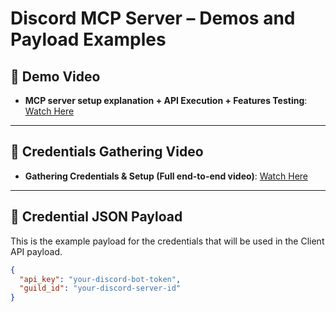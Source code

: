 # Discord MCP Server – Demos and Payload Examples

## 🎥 Demo Video
- **MCP server setup explanation + API Execution + Features Testing**: [Watch Here](https://your-demo-video-link.com)

---

## 🎥 Credentials Gathering Video
- **Gathering Credentials & Setup (Full end-to-end video)**: [Watch Here](https://your-credentials-video-link.com)

---

## 🔐 Credential JSON Payload
This is the example payload for the credentials that will be used in the Client API payload.

```json
{
  "api_key": "your-discord-bot-token",
  "guild_id": "your-discord-server-id"
}
```

